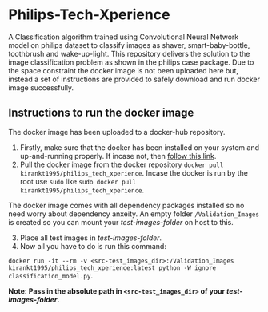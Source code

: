 # Philips-Tech-Xperience
A Classification algorithm trained using Convolutional Neural Network model on philips dataset to classify images as shaver, smart-baby-bottle, toothbrush and wake-up-light.
This repository delivers the solution to the image classification problem as shown in the philips case package. Due to the space constraint the docker image is not been uploaded here but, instead a set of instructions are provided to safely download and run docker image successfully.

## Instructions to run the docker image
The docker image has been uploaded to a docker-hub repository.

1. Firstly, make sure that the docker has been installed on your system and up-and-running properly. If incase not, then [follow this link](https://docs.docker.com/install/linux/docker-ce/ubuntu/).
2. Pull the docker image from the docker repository `docker pull kirankt1995/philips_tech_xperience`. Incase the docker is run by the root use `sudo` like `sudo docker pull kirankt1995/philips_tech_xperience`.

The docker image comes with all dependency packages installed so no need worry about dependency anxeity. An empty folder `/Validation_Images` is created so you can mount your _test-images-folder_ on host to this.

3. Place all test images in _test-images-folder_.
4. Now all you have to do is run this command:

`docker run -it --rm -v <src-test_images_dir>:/Validation_Images kirankt1995/philips_tech_xperience:latest python -W ignore classification_model.py`.

**Note: Pass in the absolute path in `<src-test_images_dir>` of your _test-images-folder_.**
